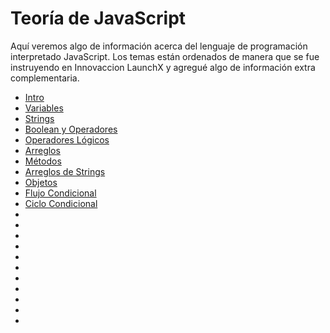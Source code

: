 # Teoría de JavaScript

Aquí veremos algo de información acerca del lenguaje de programación interpretado JavaScript.
Los temas están ordenados de manera que se fue instruyendo en Innovaccion LaunchX y agregué algo de información extra complementaria.

* [Intro](/JavaScript/TeoriaJS/001_intro.md "Introducción a JS")
* [Variables](/JavaScript/TeoriaJS/002_variables.md "Var Let Const")
* [Strings](/JavaScript/TeoriaJS/003_strings.md "Cadenas de texto")
* [Boolean y Operadores](/JavaScript/TeoriaJS/004_booleanos.md "true false")
* [Operadores Lógicos](/JavaScript/TeoriaJS/005_operadoresLogicos.md "Operadores && ||")
* [Arreglos](/JavaScript/TeoriaJS/006_arreglos.md "Arreglos")
* [Métodos](/JavaScript/TeoriaJS/007_metodos.md "Métodos")
* [Arreglos de Strings](/JavaScript/TeoriaJS/008_arreglosDeStrings.md "Arreglos de Cadenas")
* [Objetos](/JavaScript/TeoriaJS/009_objetos.md "Objetos")
* [Flujo Condicional](/JavaScript/TeoriaJS/010_flujoCondicional.md "Flujo Condicional if elseif else")
* [Ciclo Condicional](/JavaScript/TeoriaJS/011_cicloCondicional.md "Ciclo Condicional While")
* []( "")
* []( "")
* []( "")
* []( "")
* []( "")
* []( "")
* []( "")
* []( "")
* []( "")
* []( "")
* []( "")

